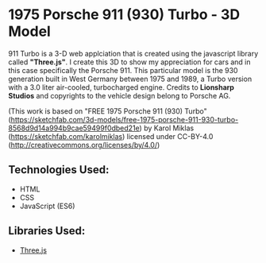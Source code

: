 # 1975 Porsche 911 (930) Turbo - 3D Model

911 Turbo is a 3-D web applciation that is created using the javascript library called **"Three.js"**. I create this 3D to show my appreciation for cars and in this case specifically the Porsche 911. 
This particular model is the 930 generation built in West Germany between 1975 and 1989, a Turbo version with a 3.0 liter air-cooled, turbocharged engine. Credits to **Lionsharp Studios** and
copyrights to the vehicle design belong to Porsche AG.

(This work is based on "FREE 1975 Porsche 911 (930) Turbo" (https://sketchfab.com/3d-models/free-1975-porsche-911-930-turbo-8568d9d14a994b9cae59499f0dbed21e) by Karol Miklas (https://sketchfab.com/karolmiklas) licensed under CC-BY-4.0 (http://creativecommons.org/licenses/by/4.0/)

## Technologies Used:

- HTML
- CSS
- JavaScript (ES6)

## Libraries Used:

- [Three.js](https://threejs.org/ )
